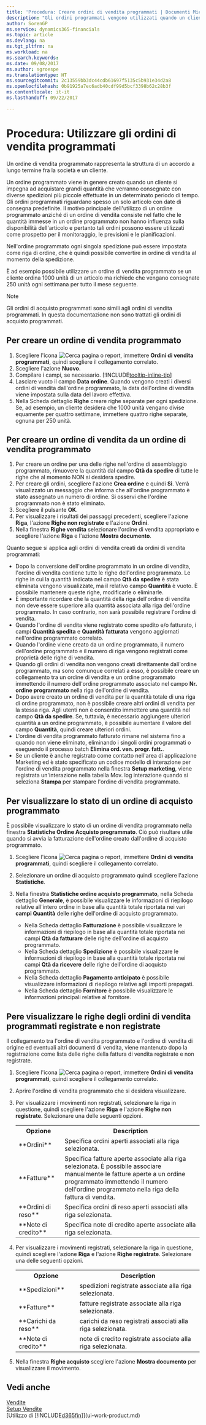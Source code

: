 ```yaml
---
title: 'Procedura: Creare ordini di vendita programmati | Documenti Microsoft'
description: "Gli ordini programmati vengono utilizzati quando un cliente si impegna ad acquistare grandi quantità che verranno consegnate con diverse spedizioni più piccole effettuate in un determinato periodo di tempo."
author: SorenGP
ms.service: dynamics365-financials
ms.topic: article
ms.devlang: na
ms.tgt_pltfrm: na
ms.workload: na
ms.search.keywords: 
ms.date: 09/08/2017
ms.author: sgroespe
ms.translationtype: HT
ms.sourcegitcommit: 2c13559bb3dc44cdb61697f5135c5b931e34d2a8
ms.openlocfilehash: 0b91925a7ec6adb40cdf99d5bcf3398b62c28b3f
ms.contentlocale: it-it
ms.lasthandoff: 09/22/2017

---
```

# <a name="how-to-work-with-blanket-sales-orders"></a>Procedura: Utilizzare gli ordini di vendita programmati
Un ordine di vendita programmato rappresenta la struttura di un accordo a lungo termine fra la società e un cliente.

Un ordine programmato viene in genere creato quando un cliente si impegna ad acquistare grandi quantità che verranno consegnate con diverse spedizioni più piccole effettuate in un determinato periodo di tempo. Gli ordini programmati riguardano spesso un solo articolo con date di consegna predefinite. Il motivo principale dell'utilizzo di un ordine programmato anziché di un ordine di vendita consiste nel fatto che le quantità immesse in un ordine programmato non hanno influenza sulla disponibilità dell'articolo e pertanto tali ordini possono essere utilizzati come prospetto per il monitoraggio, le previsioni e le pianificazioni.

Nell'ordine programmato ogni singola spedizione può essere impostata come riga di ordine, che è quindi possibile convertire in ordine di vendita al momento della spedizione.

È ad esempio possibile utilizzare un ordine di vendita programmato se un cliente ordina 1000 unità di un articolo ma richiede che vengano consegnate 250 unità ogni settimana per tutto il mese seguente.

> [!NOTE]
> Gli ordini di acquisto programmati sono simili agli ordini di vendita programmati. In questa documentazione non sono trattati gli ordini di acquisto programmati.

## <a name="to-create-a-blanket-sales-order"></a>Per creare un ordine di vendita programmato  
1. Scegliere l'icona ![Cerca pagina o report](media/ui-search/search_small.png "icona Cerca pagina o report"), immettere **Ordini di vendita programmati**, quindi scegliere il collegamento correlato.  
2. Scegliere l'azione **Nuovo**.  
3. Compilare i campi, se necessario. [!INCLUDE[tooltip-inline-tip](includes/tooltip-inline-tip_md.md)]
4.  Lasciare vuoto il campo **Data ordine**. Quando vengono creati i diversi ordini di vendita dall'ordine programmato, la data dell'ordine di vendita viene impostata sulla data del lavoro effettiva.
5. Nella Scheda dettaglio **Righe** creare righe separate per ogni spedizione. Se, ad esempio, un cliente desidera che 1000 unità vengano divise equamente per quattro settimane, immettere quattro righe separate, ognuna per 250 unità.   

## <a name="to-create-a-sales-order-from-a-blanket-sales-order"></a>Per creare un ordine di vendita da un ordine di vendita programmato  

1.  Per creare un ordine per una delle righe nell'ordine di assemblaggio programmato, rimuovere la quantità dal campo **Qtà da spedire** di tutte le righe che al momento NON si desidera spedire.  
2.  Per creare gli ordini, scegliere l'azione **Crea ordine** e quindi **Sì**. Verrà visualizzato un messaggio che informa che all'ordine programmato è stato assegnato un numero di ordine. Si osservi che l'ordine programmato non è stato eliminato.  
3.  Scegliere il pulsante **OK**.  
4.  Per visualizzare i risultati dei passaggi precedenti, scegliere l'azione **Riga**, l'azione **Righe non registrate** e l'azione **Ordini**.  
5.  Nella finestra **Righe vendita** selezionare l'ordine di vendita appropriato e scegliere l'azione **Riga** e l'azione **Mostra documento**.  

Quanto segue si applica agli ordini di vendita creati da ordini di vendita programmati:  

- Dopo la conversione dell'ordine programmato in un ordine di vendita, l'ordine di vendita contiene tutte le righe dell'ordine programmato. Le righe in cui la quantità indicata nel campo **Qtà da spedire** è stata eliminata vengono visualizzate, ma il relativo campo **Quantità** è vuoto. È possibile mantenere queste righe, modificarle o eliminarle.  
- È importante ricordare che la quantità della riga dell'ordine di vendita non deve essere superiore alla quantità associata alla riga dell'ordine programmato. In caso contrario, non sarà possibile registrare l'ordine di vendita.  
- Quando l'ordine di vendita viene registrato come spedito e/o fatturato, i campi **Quantità spedita** e **Quantità fatturata** vengono aggiornati nell'ordine programmato correlato.  
- Quando l'ordine viene creato da un ordine programmato, il numero dell'ordine programmato e il numero di riga vengono registrati come proprietà delle righe di vendita.  
- Quando gli ordini di vendita non vengono creati direttamente dall'ordine programmato, ma sono comunque correlati a esso, è possibile creare un collegamento tra un ordine di vendita e un ordine programmato immettendo il numero dell'ordine programmato associato nel campo **Nr. ordine programmato** nella riga dell'ordine di vendita.  
- Dopo avere creato un ordine di vendita per la quantità totale di una riga di ordine programmato, non è possibile creare altri ordini di vendita per la stessa riga. Agli utenti non è consentito immettere una quantità nel campo **Qtà da spedire**. Se, tuttavia, è necessario aggiungere ulteriori quantità a un ordine programmato, è possibile aumentare il valore del campo **Quantità**, quindi creare ulteriori ordini.  
- L'ordine di vendita programmato fatturato rimane nel sistema fino a quando non viene eliminato, eliminando i singoli ordini programmati o eseguendo il processo batch **Elimina ord. ven. progr. fatt.**.  
- Se un cliente è anche registrato come contatto nell'area di applicazione Marketing ed è stato specificato un codice modello di interazione per l'ordine di vendita programmato nella finestra **Setup marketing**, viene registrata un'interazione nella tabella Mov. log interazione quando si seleziona **Stampa** per stampare l'ordine di vendita programmato.

## <a name="to-view-the-status-of-a-blanket-purchase-order"></a>Per visualizzare lo stato di un ordine di acquisto programmato  
È possibile visualizzare lo stato di un ordine di vendita programmato nella finestra **Statistiche Ordine Acquisto programmato**. Ciò può risultare utile quando si avvia la fatturazione dell'ordine creato dall'ordine di acquisto programmato.  

1.  Scegliere l'icona ![Cerca pagina o report](media/ui-search/search_small.png "icona Cerca pagina o report"), immettere **Ordini di vendita programmati**, quindi scegliere il collegamento correlato.  
2.  Selezionare un ordine di acquisto programmato quindi scegliere l'azione **Statistiche**.  
3.  Nella finestra **Statistiche ordine acquisto programmato**, nella Scheda dettaglio **Generale**, è possibile visualizzare le informazioni di riepilogo relative all'intero ordine in base alla quantità totale riportata nei vari **campi Quantità** delle righe dell'ordine di acquisto programmato.  

    - Nella Scheda dettaglio **Fatturazione** è possibile visualizzare le informazioni di riepilogo in base alla quantità totale riportata nei campi **Qtà da fatturare** delle righe dell'ordine di acquisto programmato.  
    - Nella Scheda dettaglio **Spedizione** è possibile visualizzare le informazioni di riepilogo in base alla quantità totale riportata nei campi **Qtà da ricevere** delle righe dell'ordine di acquisto programmato.  
    - Nella Scheda dettaglio **Pagamento anticipato** è possibile visualizzare informazioni di riepilogo relative agli importi prepagati.  
    - Nella Scheda dettaglio **Fornitore** è possibile visualizzare le informazioni principali relative al fornitore.    

## <a name="to-view-unposted-and-posted-blanket-sales-order-lines"></a>Pere visualizzare le righe degli ordini di vendita programmati registrate e non registrate   
Il collegamento tra l'ordine di vendita programmato e l'ordine di vendita di origine ed eventuali altri documenti di vendita, viene mantenuto dopo la registrazione come lista delle righe della fattura di vendita registrate e non registrate.  

1. Scegliere l'icona ![Cerca pagina o report](media/ui-search/search_small.png "icona Cerca pagina o report"), immettere **Ordini di vendita programmati**, quindi scegliere il collegamento correlato.
2. Aprire l'ordine di vendita programmato che si desidera visualizzare.
3. Per visualizzare i movimenti non registrati, selezionare la riga in questione, quindi scegliere l'azione **Riga** e l'azione **Righe non registrate**. Selezionare una delle seguenti opzioni.  

    <table>
    <tr>
    <th>Opzione</th>
    <th>Description</th>
    </tr>
    <tr>
    <td>**Ordini**</td>
    <td>Specifica ordini aperti associati alla riga selezionata.</td>
    </tr>
    <tr>
    <td>**Fatture**</td>
    <td>Specifica fatture aperte associate alla riga selezionata. È possibile associare manualmente le fatture aperte a un ordine programmato immettendo il numero dell'ordine programmato nella riga della fattura di vendita.</td>
    </tr>
    <tr>
    <td>**Ordini di reso**</td>
    <td>Specifica ordini di reso aperti associati alla riga selezionata.</td>
    </tr>
    <tr>
    <td>**Note di credito**</td>
    <td>Specifica note di credito aperte associate alla riga selezionata.</td>
    </tr>
    </table>
4. Per visualizzare i movimenti registrati, selezionare la riga in questione, quindi scegliere l'azione **Riga** e l'azione **Righe registrate**. Selezionare una delle seguenti opzioni.  

    <table>
    <tr>
    <th>Opzione</th>
    <th>Description</th>
    </tr>
    <tr>
    <td>**Spedizioni**</td>
    <td>spedizioni registrate associate alla riga selezionata.</td>
    </tr>
    <tr>
    <td>**Fatture**</td>
    <td>fatture registrate associate alla riga selezionata.</td>
    </tr>
    <tr>
    <td>**Carichi da reso**</td>
    <td>carichi da reso registrati associati alla riga selezionata.</td>
    </tr>
    <tr>
    <td>**Note di credito**</td>
    <td>note di credito registrate associate alla riga selezionata.</td>
    </tr>
    </table>
5. Nella finestra **Righe acquisto** scegliere l'azione **Mostra documento** per visualizzare il movimento.

## <a name="see-also"></a>Vedi anche
[Vendite](sales-manage-sales.md)  
[Setup Vendite](sales-setup-sales.md)  
[Utilizzo di [!INCLUDE[d365fin](includes/d365fin_md.md)]](ui-work-product.md)

